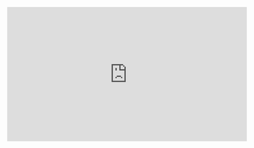 <iframe width="560" height="315" src="https://www.youtube.com/embed/WEzFrMHzDAI?si=RAxOcaqKt6-6ArPc" title="YouTube video player" frameborder="0" allow="accelerometer; autoplay; clipboard-write; encrypted-media; gyroscope; picture-in-picture; web-share" allowfullscreen></iframe>
